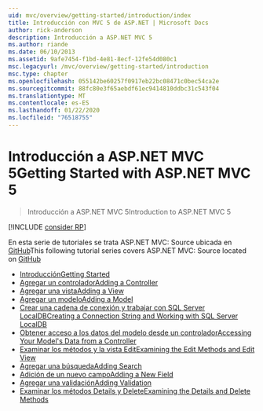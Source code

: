 ```yaml
---
uid: mvc/overview/getting-started/introduction/index
title: Introducción con MVC 5 de ASP.NET | Microsoft Docs
author: rick-anderson
description: Introducción a ASP.NET MVC 5
ms.author: riande
ms.date: 06/10/2013
ms.assetid: 9afe7454-f1bd-4e81-8ecf-12fe54d080c1
msc.legacyurl: /mvc/overview/getting-started/introduction
msc.type: chapter
ms.openlocfilehash: 055142be60257f0917eb22bc08471c0bec54ca2e
ms.sourcegitcommit: 88fc80e3f65aebdf61ec9414810ddbc31c543f04
ms.translationtype: MT
ms.contentlocale: es-ES
ms.lasthandoff: 01/22/2020
ms.locfileid: "76518755"
---
```

# <a name="getting-started-with-aspnet-mvc-5"></a><span data-ttu-id="2727d-103">Introducción a ASP.NET MVC 5</span><span class="sxs-lookup"><span data-stu-id="2727d-103">Getting Started with ASP.NET MVC 5</span></span>

> <span data-ttu-id="2727d-104">Introducción a ASP.NET MVC 5</span><span class="sxs-lookup"><span data-stu-id="2727d-104">Introduction to ASP.NET MVC 5</span></span>

[!INCLUDE [consider RP](../../../../includes/razor.md)]

<span data-ttu-id="2727d-105">En esta serie de tutoriales se trata ASP.NET MVC: Source ubicada en [GitHub](https://github.com/aspnet/AspNetDocs/tree/master/aspnet/mvc/overview/getting-started/introduction/sample/MvcMovie/MvcMovie)</span><span class="sxs-lookup"><span data-stu-id="2727d-105">This following tutorial series covers ASP.NET MVC: Source located on [GitHub](https://github.com/aspnet/AspNetDocs/tree/master/aspnet/mvc/overview/getting-started/introduction/sample/MvcMovie/MvcMovie)</span></span>

- [<span data-ttu-id="2727d-106">Introducción</span><span class="sxs-lookup"><span data-stu-id="2727d-106">Getting Started</span></span>](getting-started.md)
- [<span data-ttu-id="2727d-107">Agregar un controlador</span><span class="sxs-lookup"><span data-stu-id="2727d-107">Adding a Controller</span></span>](adding-a-controller.md)
- [<span data-ttu-id="2727d-108">Agregar una vista</span><span class="sxs-lookup"><span data-stu-id="2727d-108">Adding a View</span></span>](adding-a-view.md)
- [<span data-ttu-id="2727d-109">Agregar un modelo</span><span class="sxs-lookup"><span data-stu-id="2727d-109">Adding a Model</span></span>](adding-a-model.md)
- [<span data-ttu-id="2727d-110">Crear una cadena de conexión y trabajar con SQL Server LocalDB</span><span class="sxs-lookup"><span data-stu-id="2727d-110">Creating a Connection String and Working with SQL Server LocalDB</span></span>](creating-a-connection-string.md)
- [<span data-ttu-id="2727d-111">Obtener acceso a los datos del modelo desde un controlador</span><span class="sxs-lookup"><span data-stu-id="2727d-111">Accessing Your Model's Data from a Controller</span></span>](accessing-your-models-data-from-a-controller.md)
- [<span data-ttu-id="2727d-112">Examinar los métodos y la vista Edit</span><span class="sxs-lookup"><span data-stu-id="2727d-112">Examining the Edit Methods and Edit View</span></span>](examining-the-edit-methods-and-edit-view.md)
- [<span data-ttu-id="2727d-113">Agregar una búsqueda</span><span class="sxs-lookup"><span data-stu-id="2727d-113">Adding Search</span></span>](adding-search.md)
- [<span data-ttu-id="2727d-114">Adición de un nuevo campo</span><span class="sxs-lookup"><span data-stu-id="2727d-114">Adding a New Field</span></span>](adding-a-new-field.md)
- [<span data-ttu-id="2727d-115">Agregar una validación</span><span class="sxs-lookup"><span data-stu-id="2727d-115">Adding Validation</span></span>](adding-validation.md)
- [<span data-ttu-id="2727d-116">Examinar los métodos Details y Delete</span><span class="sxs-lookup"><span data-stu-id="2727d-116">Examining the Details and Delete Methods</span></span>](examining-the-details-and-delete-methods.md)
